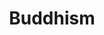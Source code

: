 ---
title: Buddhism
crosslinks:
- zen
- DhammaBooks
- Meditation
- thaiforest
- streamentry
- dhammawheel
- autotldr
- vegan
- TheMindIlluminated
- vajrayana
- metta
- chan
- Drugs
- AskReddit
- Linky_links
- xkcd
- ilikedthis
- askphilosophy
- MGTOW
- zens
---